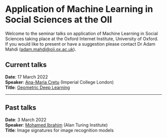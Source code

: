 # Application of Machine Learning in Social Sciences at the OII

Welcome to the seminar talks on application of Machine Learning in Social Sciences taking place at the Oxford Internet Institute, University of Oxford. If you would like to present or have a suggestion please contact Dr Adam Mahdi (adam.mahdi@oii.ox.ac.uk). 


## Current talks

__Date__: 17 March 2022\
__Speaker__:  	[Ana-Maria Cretu](https://cpg.doc.ic.ac.uk/team/ana-maria/) (Imperial College London)\
__Title__:   [Geometric Deep Learning](https://www.nature.com/articles/s41467-021-27714-6)

--- 
## Past talks

__Date__: 3 March 2022\
__Speaker__:  	[Mohamed Ibrahim](https://scholar.google.com.eg/citations?user=6-6sTUUAAAAJ&hl=en) (Alan Turing Institute)\
__Title__:   Image signatures for image recognition models
